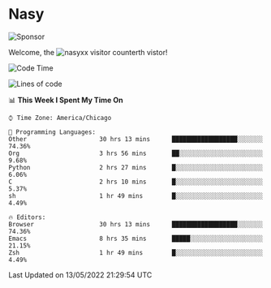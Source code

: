 # Nasy

<!--
<p align="center">
<img height="200" src="https://github-readme-stats.vercel.app/api?username=nasyxx&count_private=true&show_icons=true&theme=dracula&include_all_commits=true"/>
<img height="200" src="https://github-readme-stats.vercel.app/api/top-langs/?username=nasyxx&theme=dracula&hide=html,jupyter+notebook&count_private=true&show_icons=true"/>
</p>

  
----------------
-->

![Sponsor](https://img.shields.io/static/v1.svg?label=Sponsor&message=%E2%9D%A4&logo=GitHub&style=flat&color=pink)
 
Welcome, the ![nasyxx visitor counter](https://count.getloli.com/get/@nasyxx?theme=rule34)th vistor!
 
<!--START_SECTION:waka-->
![Code Time](http://img.shields.io/badge/Code%20Time-2%2C366%20hrs%2038%20mins-blue)

![Lines of code](https://img.shields.io/badge/From%20Hello%20World%20I%27ve%20Written-5%20Million%20lines%20of%20code-blue)

📊 **This Week I Spent My Time On** 

```text
⌚︎ Time Zone: America/Chicago

💬 Programming Languages: 
Other                    30 hrs 13 mins      ██████████████████░░░░░░░   74.36% 
Org                      3 hrs 56 mins       ██░░░░░░░░░░░░░░░░░░░░░░░   9.68% 
Python                   2 hrs 27 mins       █░░░░░░░░░░░░░░░░░░░░░░░░   6.06% 
C                        2 hrs 10 mins       █░░░░░░░░░░░░░░░░░░░░░░░░   5.37% 
sh                       1 hr 49 mins        █░░░░░░░░░░░░░░░░░░░░░░░░   4.49%

🔥 Editors: 
Browser                  30 hrs 13 mins      ██████████████████░░░░░░░   74.36% 
Emacs                    8 hrs 35 mins       █████░░░░░░░░░░░░░░░░░░░░   21.15% 
Zsh                      1 hr 49 mins        █░░░░░░░░░░░░░░░░░░░░░░░░   4.49%

```


 Last Updated on 13/05/2022 21:29:54 UTC
<!--END_SECTION:waka-->

<!-- ![visitors](https://visitor-badge.laobi.icu/badge?page_id=nasyxx.nasyxx) -->
